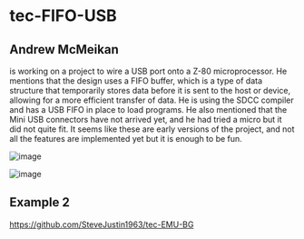 # tec-FIFO-USB



## Andrew McMeikan 
is working on a project to wire a USB port onto a Z-80 microprocessor. He mentions that the design uses a FIFO buffer, which is a type of data structure that temporarily stores data before it is sent to the host or device, allowing for a more efficient transfer of data. He is using the SDCC compiler and has a USB FIFO in place to load programs. He also mentioned that the Mini USB connectors have not arrived yet, and he had tried a micro but it did not quite fit. It seems like these are early versions of the project, and not all the features are implemented yet but it is enough to be fun.

![image](https://user-images.githubusercontent.com/58069246/200199560-b1121852-35ac-4d9f-8647-cd8526a179e2.png)

![image](https://user-images.githubusercontent.com/58069246/200199692-bdd012a6-26da-45fb-ab2e-3bcbc76a35f7.png)

## Example 2
https://github.com/SteveJustin1963/tec-EMU-BG

